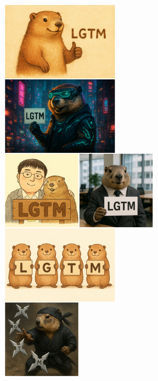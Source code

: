 <img width="360" height="240" alt="LGTM_cyberpunk" src="https://raw.githubusercontent.com/kentem-sh-yoshimura/kentem-sh-yoshimura/refs/heads/main/LGTM/LGTM.png" />
<img width="360" height="240" alt="LGTM_cyberpunk" src="https://raw.githubusercontent.com/kentem-sh-yoshimura/kentem-sh-yoshimura/refs/heads/main/LGTM/LGTM_cyberpunk.png" />
<img width="240" height="240" alt="LGTM_friends" src="https://raw.githubusercontent.com/kentem-sh-yoshimura/kentem-sh-yoshimura/refs/heads/main/LGTM/LGTM_friends.png" />
<img width="240" height="240" alt="LGTM_office" src="https://raw.githubusercontent.com/kentem-sh-yoshimura/kentem-sh-yoshimura/refs/heads/main/LGTM/LGTM_office.png" />
<img width="360" height="240" alt="LGTM_quadruplets" src="https://raw.githubusercontent.com/kentem-sh-yoshimura/kentem-sh-yoshimura/refs/heads/main/LGTM/LGTM_quadruplets.png" />
<img width="240" height="240" alt="LGTM_ninja" src="https://raw.githubusercontent.com/kentem-sh-yoshimura/kentem-sh-yoshimura/refs/heads/main/LGTM/LGTM_ninja.png" />
